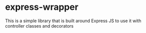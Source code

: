 # express-wrapper
This is a simple library that is built around Express JS to use it with controller classes and decorators
